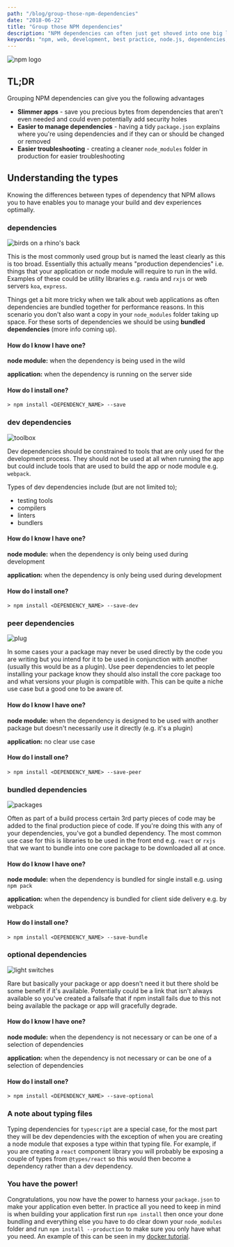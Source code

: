 ```yaml
---
path: "/blog/group-those-npm-dependencies"
date: "2018-06-22"
title: "Group those NPM dependencies"
description: "NPM dependencies can often just get shoved into one big lump in the package.json or at best split into dev as well but there's more than that and why even do it. All will be revealed!"
keywords: "npm, web, development, best practice, node.js, dependencies, clean"
---
```


![npm logo](npm-logo.png)

## TL;DR

Grouping NPM dependencies can give you the following advantages

* **Slimmer apps** - save you precious bytes from dependencies that aren't even needed and could even potentially add security holes
* **Easier to manage dependencies** - having a tidy `package.json` explains where you're using dependencies and if they can or should be changed or removed
* **Easier troubleshooting** - creating a cleaner `node_modules` folder in production for easier troubleshooting

## Understanding the types

Knowing the differences between types of dependency that NPM allows you to have enables you to manage your build and dev experiences optimally.

### dependencies

![birds on a rhino's back](birds-on-rhino.jpg)

This is the most commonly used group but is named the least clearly as this is too broad. Essentially this actually means "production dependencies" i.e. things that your application or node module will require to run in the wild. Examples of these could be utility libraries e.g. `ramda` and `rxjs` or web servers `koa`, `express`.

Things get a bit more tricky when we talk about web applications as often dependencies are bundled together for performance reasons. In this scenario you don't also want a copy in your `node_modules` folder taking up space. For these sorts of dependencies we should be using **bundled dependencies** (more info coming up).

#### How do I know I have one?

**node module:** when the dependency is being used in the wild

**application:** when the dependency is running on the server side

#### How do I install one?

```cli
> npm install <DEPENDENCY_NAME> --save
```

### dev dependencies

![toolbox](toolbox.jpg)

Dev dependencies should be constrained to tools that are only used for the development process. They should not be used at all when running the app but could include tools that are used to build the app or node module e.g. `webpack`.

Types of dev dependencies include (but are not limited to);

* testing tools
* compilers
* linters
* bundlers

#### How do I know I have one?

**node module:** when the dependency is only being used during development

**application:** when the dependency is only being used during development

#### How do I install one?

```cli
> npm install <DEPENDENCY_NAME> --save-dev
```

### peer dependencies

![plug](plug.jpg)

In some cases your a package may never be used directly by the code you are writing but you intend for it to be used in conjunction with another (usually this would be as a plugin). Use peer dependencies to let people installing your package know they should also install the core package too and what versions your plugin is compatible with. This can be quite a niche use case but a good one to be aware of.

#### How do I know I have one?

**node module:** when the dependency is designed to be used with another package but doesn't necessarily use it directly (e.g. it's a plugin)

**application:** no clear use case

#### How do I install one?

```cli
> npm install <DEPENDENCY_NAME> --save-peer
```

### bundled dependencies

![packages](packages.jpg)

Often as part of a build process certain 3rd party pieces of code may be added to the final production piece of code. If you're doing this with any of your dependencies, you've got a bundled dependency. The most common use case for this is libraries to be used in the front end e.g. `react` or `rxjs` that we want to bundle into one core package to be downloaded all at once.

#### How do I know I have one?

**node module:** when the dependency is bundled for single install e.g. using `npm pack`

**application:** when the dependency is bundled for client side delivery e.g. by webpack

#### How do I install one?

```cli
> npm install <DEPENDENCY_NAME> --save-bundle
```

### optional dependencies

![light switches](light-switches.jpg)

Rare but basically your package or app doesn't need it but there shold be some benefit if it's available. Potentially could be a link that isn't always available so you've created a failsafe that if npm install fails due to this not being available the package or app will gracefully degrade.

#### How do I know I have one?

**node module:** when the dependency is not necessary or can be one of a selection of dependencies

**application:** when the dependency is not necessary or can be one of a selection of dependencies

#### How do I install one?

```cli
> npm install <DEPENDENCY_NAME> --save-optional
```

### A note about typing files

Typing dependencies for `typescript` are a special case, for the most part they will be dev dependencies with the exception of when you are creating a node module that exposes a type within that typing file. For example, if you are creating a `react` component library you will probably be exposing a couple of types from `@types/react` so this would then become a dependency rather than a dev dependency.

### You have the power!

Congratulations, you now have the power to harness your `package.json` to make your application even better. In practice all you need to keep in mind is when building your application first run `npm install` then once your done bundling and everything else you have to do clear down your `node_modules` folder and run `npm install --production` to make sure you only have what you need. An example of this can be seen in my [docker tutorial](/blog/getting-started-with-docker).
